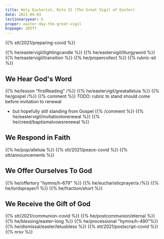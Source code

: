 ```yaml
---
title: Holy Eucharist, Rite II (The Great Vigil of Easter)
date: 2021-04-03
lectionaryyear: b
proper: easter-day-the-great-vigil
bcppage: 285ff.
---
```

{{% stt/2021/preparing-covid %}}

{{% he/eastervigil/lightingcandle %}}
{{% he/eastervigil/liturgyword %}}
{{% he/eastervigil/transition %}}
{{% he/propercollect %}}
{{% rubric-sit %}}

## We Hear God's Word
{{% he/lesson "firstReading" /%}}
{{% he/eastervigil/greatalleluia %}}
{{% he/gospel /%}}
{{% comment %}}
TODO: rubric to stand should come before invitation to renewal
 - but hopefully still standing from Gospel
{{% /comment %}}
{{% he/eastervigil/invitationtorenewal %}}
{{% he/creed/baptismalvowsrenewal %}}

## We Respond in Faith
{{% he/pop/alleluia %}}
{{% stt/2021/peace-covid %}}
{{% stt/announcements %}}

## We Offer Ourselves To God
{{% he/offertory "hymns/h-679" %}}
{{% he/eucharisticprayer/a /%}}
{{% he/lordsprayer/1 %}}
{{% he/fraction/short %}}

## We Receive the Gift of God
{{% stt/2021/communion-covid %}}
{{% he/postcommunion/eternal %}}
{{% he/blessing/easter-long %}}
{{% he/processional "hymns/h-490"%}}
{{% he/dismissal/easter/letusbless %}}
{{% stt/2021/postscript-covid %}}
{{% nrsv %}}
